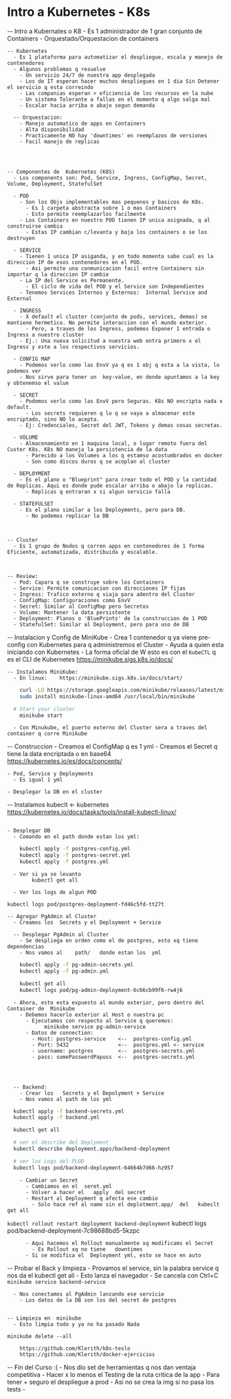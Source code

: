 # Intro a Kubernetes - K8s
  -- Intro a Kubernates o K8
    - Es 1 administrador de 1 gran conjunto de Containers
      - Orquestado/Orquestacion de containers
      

    -- Kubernetes
      - Es 1 plataforma para automatizar el despliegue, escala y manejo de contenedores
      - Algunos problemas q resuelve
        - Un servicio 24/7 de nuestra app desplegada
        - Los de IT esperan hacer muchos despliegues en 1 dia Sin Detener el servicio q esta correindo
        - Las companias esperan > eficiencia de los recursos en la nube
        - Un sistema Tolerante a fallas en el momento q algo salga mal
        - Escalar hacia arriba o abajo segun demanda

      -- Orquestacion: 
        - Manejo automatico de apps en Containers
        - Alta disponibilidad
        - Practicamente NO hay 'downtimes' en reemplazos de versiones
        - Facil manejo de replicas




    -- Componentes de  Kubernetes (K8S)
      - Los components son: Pod, Service, Ingress, ConfigMap, Secret, Volume, Deployment, StatefulSet

      - POD
        - Son los Objs implementables mas pequenos y basicos de K8s.
          - Es 1 carpeta abstracta sobre 1 o mas Containers
          - Esto permite reemplazarlos facilmente
        - Los Containers en nuestro POD tienen IP unica asignada, q al construirse cambia
          - Estas IP cambian c/levanta y baja los containers o se los destruyen
      
      - SERVICE
        - Tienen 1 unica IP asiganda, y en todo momento sabe cual es la direccion IP de esos contenedores en el POD.
          - Asi permite una conmunicacion facil entre Containers sin importar q la direccion IP cambie
        - La IP del Service es Permanente.
          - El ciclo de vida del POD y el Service son Independientes
        - Tenemos Services Internos y Externos:  Internal Service and External
      
      - INGRESS
        - X default el cluster (conjunto de pods, services, demas) se mantiene hermetico. No permite interaccion con el mundo exterior.
          - Pero, a traves de los Ingress, podemos Exponer 1 entrada o Ingress a nuestro cluster
        - Ej.: Una nueva solicitud a nuestra web entra primero x el Ingress y este a los respectivos servicios.

      - CONFIG MAP
        - Podemos verlo como las EnvV ya q es 1 obj q esta a la vista, lo podemos ver
        - Nos sirve para tener un  key-value, en donde apuntamos a la key y obtenemso el value

      - SECRET
        - Podemos verlo como las EnvV pero Seguras. K8s NO encripta nada x default.
          - Los secrets requieren q lo q se vaya a almacenar este encriptado, sino NO lo acepta.
        - Ej: Credenciales, Secret del JWT, Tokens y demas cosas secretas.

      - VOLUME
        - Almacenamiento en 1 maquina local, o lugar remoto fuera del Custer K8s. K8s NO maneja la persistencia de la data
          - Parecido a los Volumes a los q estamso acostumbrados en docker
          - Son como discos duros q se acoplan al cluster

      - DEPLOYMENT
        - Es el plano o "Blueprint" para crear todo el POD y la cantidad de Replicas. Aqui es donde pude escalar arriba o abajo la replicas.
          - Replicas q entraran x si algun servicio falla

      - STATEFULSET
        - Es el plano similar a los Deployments, pero para DB.
          - No podemos replicar la DB



    -- Cluster
      - Es 1 grupo de Nodos q corren apps en contenedores de 1 forma Eficiente, automatizada, distribuida y escalable.



    -- Review:
      - Pod: Capara q se construye sobre los Containers
      - Service: Permite comunicacion con direcciones IP fijas
      - Ingress: Trafico externo q viaja para adentro del Cluster
      - ConfigMap: Configuraciones como EnvV
      - Secret: Similar al ConfigMap pero Secretos
      - Volume: Mantener la data persistente
      - Deployment: Planos o 'BluePrints' de la construccion de 1 POD
      - StatefulSet: Similar al Deployment, pero para uso de DB




  -- Instalacion y Config de  MiniKube
    - Crea 1 contenedor q ya viene pre-config con Kubernetes para q administremos el Cluster
    - Ayuda a quien esta iniciando con Kubernetes
      - La forma oficial de W esto es con el    `KubeCTL`   q es el CLI de Kubernetes
          https://minikube.sigs.k8s.io/docs/


    -- Instalamos MiniKube:
      - En linux:    https://minikube.sigs.k8s.io/docs/start/
      
  ```bash
      curl -LO https://storage.googleapis.com/minikube/releases/latest/minikube-linux-amd64
      sudo install minikube-linux-amd64 /usr/local/bin/minikube

    # Start your cluster
      minikube start
  ```
      
      - Con Minukube, el puerto externo del Cluster sera a traves del container q corre Minikube


      


  -- Construccion
    - Creamos el ConfigMap q es 1 yml
    - Creamos el Secret q tiene la data encriptada o en base64
        https://kubernetes.io/es/docs/concepts/

    - Pod, Service y Deployments
      - Es igual 1 yml

    - Desplegar la DB en el cluster


  -- Instalamos   kubeclt  <-  kubernetes
        https://kubernetes.io/docs/tasks/tools/install-kubectl-linux/

  ```bash

  ```


    - Desplegar DB
      - Comando en el path donde estan los yml:
            
  ```bash
      kubectl apply -f postgres-config.yml
      kubectl apply -f postgres-secret.yml
      kubectl apply -f postgres.yml
  ```

      - Ver si ya se levanto
            kubectl get all

      - Ver los logs de algun POD
  `kubectl logs pod/postgres-deployment-fd46c5fd-tt27t`



    -- Agregar PgAdmin al Cluster 
      - Creamos los  Secrets y el Deployment + Service

      -- Desplegar PgAdmin al Cluster
        - Se despliega en orden como el de postgres, esto xq tiene dependencias
        - Nos vamos al    path/   donde estan los  yml
        
  ```bash
      kubectl apply -f pg-admin-secrets.yml
      kubectl apply -f pg-admin.yml

      kubectl get all
      kubectl logs pod/pg-admin-deployment-6c66cb99f6-rw4j6
  ```

      - Ahora, esto esta expuesto al mundo exterior, pero dentro del Container de  Minikube
        - Debemos hacerlo exterior al Host o nuestra pc
          - Ejecutamos con respecto al Service q queremos:
                minikube service pg-admin-service
          - Datos de connection:
            - Host: postgres-service    <--  postgres-config.yml
            - Port: 5432                <--  postgres.yml <- service
            - username: postgres        <--  postgres-secrets.yml
            - pass: somePasswordPapuss  <--  postgres-secrets.yml  




      -- Backend:
        - Crear los   Secrets y el Depolyment + Service
        - Nos vamos al path de los yml

  ```bash
    kubectl apply -f backend-secrets.yml
    kubectl apply -f backend.yml

    kubectl get all

    # ver el describe del Deplyment
    kubectl describe deployment.apps/backend-deployment

    # ver los Logs del PLOD
    kubectl logs pod/backend-deployment-64664b7d66-hz957

  ```        

        - Cambiar un Secret
          - Cambiamos en el  seret.yml
          - Volver a hacer el   apply  del secret
          - Restart al Deployment q afecta ese cambio
            - Solo hace ref al name sin el deplotment.app/  del   kubeclt get all

  `kubectl rollout restart deployment backend-deployment`
  kubectl logs pod/backend-deployment-7c98688bd5-5kzpc

          - Aqui hacemos el Rollout manualmente xq modificams el Secret
            - Es Rollout xq no tiene   downtimes
          - Si se modifica el  Deployment yml, esto se hace en auto



  -- Probar el Back y limpieza
    - Provamos el service, sin la palabra service q nos da el   kubectl get all
      - Esto lanza el navegador
        - Se cancela con  Ctrl+C
  `minikube service backend-service`

      - Nos conectamos al PgAdmin lanzando ese servicio
        - Los datos de la DB son los del secret de postgres


    -- Limpieza en  minikube
      - Esto limpia todo y ya no ha pasado Nada
  `minikube delete --all`



        https://github.com/Klerith/k8s-teslo
        https://github.com/Klerith/docker-ejercicios








  -- Fin del Curso  :(
    - Nos dio set de herramientas q nos dan ventaja competitiva
    - Hacer x lo menos el Testing de la ruta critica de la app
      - Para tener + seguro el despliegue a prod
        - Asi no se crea la img si no pasa los tests
    - 

